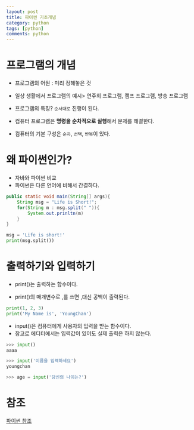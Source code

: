 ```yaml
---
layout: post
title: 파이썬 기초개념
category: python
tags: [python]
comments: python
---
```



# 프로그램의 개념

- 프로그램의 어원 : 미리 정해놓은 것

- 일상 생활에서 프로그램의 예시> 연주회 프로그램, 캠프 프로그램, 방송 프로그램

- 프로그램의 특징? `순서대로` 진행이 된다.

- 컴퓨터 프로그램은 **명령을 순차적으로 실행**해서 문제를 해결한다.

- 컴퓨터의 기본 구성은 `순차`, `선택`, `반복`이 있다.

# 왜 파이썬인가?

- 자바와 파이썬 비교
- 파이썬은 다른 언어에 비해서 간결하다.

```java
public static void main(String[] args){
    String msg = "Life is Short!";
    for(String m : msg.split(" ")){
        System.out.prinltn(m)
    }
}
```
```python
msg = 'Life is short!'
print(msg.split())
```

# 출력하기와 입력하기

- print()는 출력하는 함수이다.

- print()의 매개변수로 ,를 쓰면 ,대신 공백이 출력된다.

```python
print(1, 2, 3)
print('My Name is', 'YoungChan')
```
- input()은 컴퓨터에게 사용자의 입력을 받는 함수이다.
- 참고로 에디터에서는 입력값이 있어도 실제 출력은 하지 않는다.

```python
>>> input()
aaaa

>>> input('이름을 입력하세요')
youngchan

>>> age = input('당신의 나이는?')
```

# 참조

[파이썬 참조](https://www.inflearn.com/course/%ED%8C%8C%EC%9D%B4%EC%8D%AC-%EA%B8%B0%EC%B4%88-%EA%B0%95%EC%A2%8C)